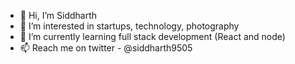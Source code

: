- 👋 Hi, I’m Siddharth
- 👀 I’m interested in startups, technology, photography
- 🌱 I’m currently learning full stack development (React and node)
- 📫 Reach me on twitter - @siddharth9505

<!---
sid4861/sid4861 is a ✨ special ✨ repository because its `README.md` (this file) appears on your GitHub profile.
You can click the Preview link to take a look at your changes.
--->

